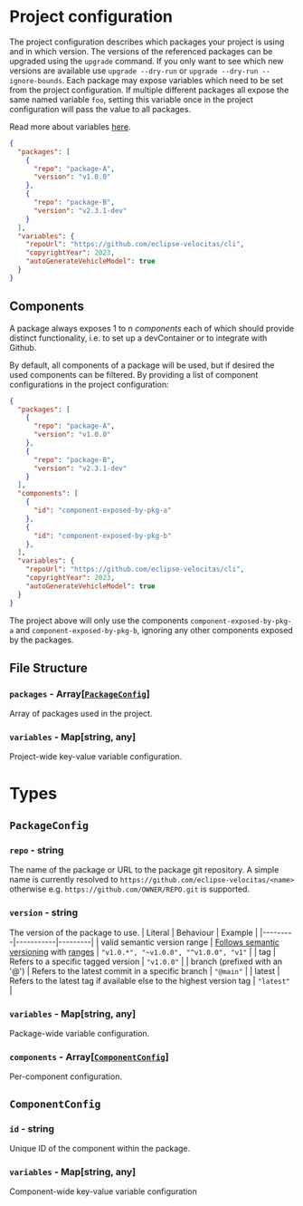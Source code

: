 # Project configuration

The project configuration describes which packages your project is using and in which version. The versions of the referenced packages can be upgraded using the `upgrade` command. If you only want to see which new versions are available use `upgrade --dry-run` or `upgrade --dry-run --ignore-bounds`. Each package may expose variables which need to be set from the project configuration. If multiple different packages all expose the same named variable `foo`, setting this variable once in the project configuration will pass the value to all packages.

Read more about variables [here](./features/VARIABLES.md).

```json
{
  "packages": [
    {
      "repo": "package-A",
      "version": "v1.0.0"
    },
    {
      "repo": "package-B",
      "version": "v2.3.1-dev"
    }
  ],
  "variables": {
    "repoUrl": "https://github.com/eclipse-velocitas/cli",
    "copyrightYear": 2023,
    "autoGenerateVehicleModel": true
  }
}
```

## Components

A package always exposes 1 to n *components* each of which should provide distinct functionality, i.e. to set up a devContainer or to integrate with Github.

By default, all components of a package will be used, but if desired the used components can be filtered. By providing a list of component configurations in the project configuration:

```json
{
  "packages": [
    {
      "repo": "package-A",
      "version": "v1.0.0"
    },
    {
      "repo": "package-B",
      "version": "v2.3.1-dev"
    }
  ],
  "components": [
    {
      "id": "component-exposed-by-pkg-a"
    },
    {
      "id": "component-exposed-by-pkg-b"
    },
  ],
  "variables": {
    "repoUrl": "https://github.com/eclipse-velocitas/cli",
    "copyrightYear": 2023,
    "autoGenerateVehicleModel": true
  }
}
```

The project above will only use the components `component-exposed-by-pkg-a` and `component-exposed-by-pkg-b`, ignoring any other components exposed by the packages.

## File Structure

### `packages` - Array[[`PackageConfig`](#packageconfig)]

Array of packages used in the project.

### `variables` - Map[string, any]

Project-wide key-value variable configuration.

# Types

## `PackageConfig`

### `repo` - string

The name of the package or URL to the package git repository. A simple name is currently resolved to `https://github.com/eclipse-velocitas/<name>` otherwise e.g. `https://github.com/OWNER/REPO.git` is supported.

### `version` - string

The version of the package to use.
| Literal | Behaviour | Example |
|---------|-----------|---------|
| valid semantic version range | [Follows semantic versioning](https://semver.org/) with [ranges](https://www.npmjs.com/package/semver#ranges) | `"v1.0.*", "~v1.0.0", "^v1.0.0", "v1"` |
| tag | Refers to a specific tagged version | `"v1.0.0"` |
| branch (prefixed with an '@') | Refers to the latest commit in a specific branch | `"@main"` |
| latest | Refers to the latest tag if available else to the highest version tag | `"latest"` |

### `variables` - Map[string, any]

Package-wide variable configuration.

### `components` - Array[[`ComponentConfig`](#componentconfig)]

Per-component configuration.

## `ComponentConfig`

### `id` - string

Unique ID of the component within the package.

### `variables` - Map[string, any]

Component-wide key-value variable configuration
